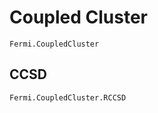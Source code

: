 # Coupled Cluster

```@docs
Fermi.CoupledCluster
```

## CCSD
```@docs
Fermi.CoupledCluster.RCCSD
```
